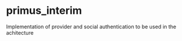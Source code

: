 # primus_interim
Implementation of provider and social authentication to be used in the achitecture
